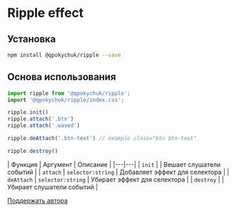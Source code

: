 # Ripple effect

## Установка

```bash
npm install @qpokychuk/ripple --save
```

## Основа использования

```js
import ripple from '@qpokychuk/ripple';
import '@qpokychuk/ripple/index.css';

ripple.init()
ripple.attach('.btn')
ripple.attach('.waved')

ripple.deAttach('.btn-text') // example class="btn btn-text"

ripple.destroy()

```

| Функция | Аргумент | Описание |
|---|---|
| `init`     |                   | Вешает слушатели событий |
| `attach`   | `selector:string` | Добавляет эффект для селектора  |
| `deAttach` | `selector:string` | Убирает эффект для селектора |
| `destroy`  |                   | Убирает слушатели событий |

[Поддержать автора](https://www.tinkoff.ru/rm/yuferov.sergey18/NC17C11734)